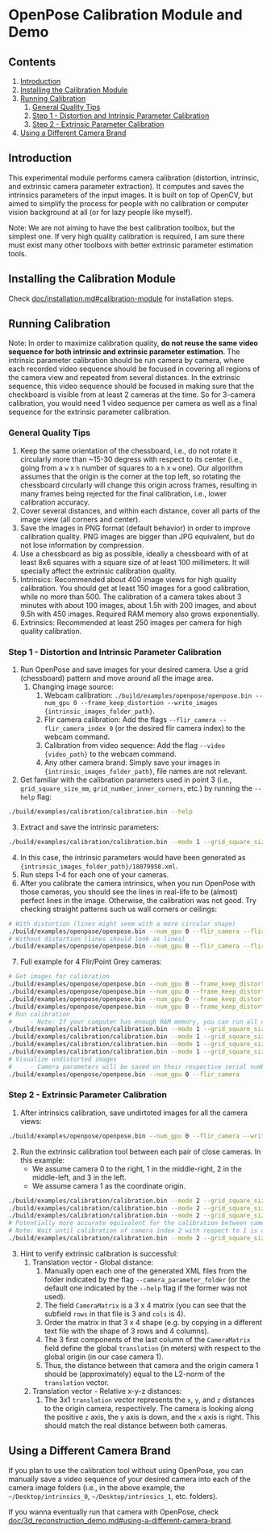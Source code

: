 OpenPose Calibration Module and Demo
=============================================

## Contents
1. [Introduction](#introduction)
2. [Installing the Calibration Module](#installing-the-calibration-module)
3. [Running Calibration](#running-calibration)
    1. [General Quality Tips](#general-quality-tips)
    2. [Step 1 - Distortion and Intrinsic Parameter Calibration](#step-1---distortion-and-intrinsic-parameter-calibration)
    3. [Step 2 - Extrinsic Parameter Calibration](#step-2---extrinsic-parameter-calibration)
4. [Using a Different Camera Brand](#using-a-different-camera-brand)



## Introduction
This experimental module performs camera calibration (distortion, intrinsic, and extrinsic camera parameter extraction). It computes and saves the intrinsics parameters of the input images. It is built on top of OpenCV, but aimed to simplify the process for people with no calibration or computer vision background at all (or for lazy people like myself).

Note: We are not aiming to have the best calibration toolbox, but the simplest one. If very high quality calibration is required, I am sure there must exist many other toolboxs with better extrinsic parameter estimation tools.



## Installing the Calibration Module
Check [doc/installation.md#calibration-module](./installation.md#calibration-module) for installation steps.



## Running Calibration
Note: In order to maximize calibration quality, **do not reuse the same video sequence for both intrinsic and extrinsic parameter estimation**. The intrinsic parameter calibration should be run camera by camera, where each recorded video sequence should be focused in covering all regions of the camera view and repeated from several distances. In the extrinsic sequence, this video sequence should be focused in making sure that the checkboard is visible from at least 2 cameras at the time. So for 3-camera calibration, you would need 1 video sequence per camera as well as a final sequence for the extrinsic parameter calibration.

### General Quality Tips
1. Keep the same orientation of the chessboard, i.e., do not rotate it circularly more than ~15-30 degress with respect to its center (i.e., going from a `w` x `h` number of squares to a `h` x `w` one). Our algorithm assumes that the origin is the corner at the top left, so rotating the chessboard circularly will change this origin across frames, resulting in many frames being rejected for the final calibration, i.e., lower calibration accuracy.
2. Cover several distances, and within each distance, cover all parts of the image view (all corners and center).
3. Save the images in PNG format (default behavior) in order to improve calibration quality. PNG images are bigger than JPG equivalent, but do not lose information by compression.
4. Use a chessboard as big as possible, ideally a chessboard with of at least 8x6 squares with a square size of at least 100 millimeters. It will specially affect the extrinsic calibration quality.
5. Intrinsics: Recommended about 400 image views for high quality calibration. You should get at least 150 images for a good calibration, while no more than 500. The calibration of a camera takes about 3 minutes with about 100 images, about 1.5h with 200 images, and about 9.5h with 450 images. Required RAM memory also grows exponentially.
6. Extrinsics: Recommended at least 250 images per camera for high quality calibration.

### Step 1 - Distortion and Intrinsic Parameter Calibration
1. Run OpenPose and save images for your desired camera. Use a grid (chessboard) pattern and move around all the image area.
    1. Changing image source:
        1. Webcam calibration: `./build/examples/openpose/openpose.bin --num_gpu 0 --frame_keep_distortion --write_images {intrinsic_images_folder_path}`.
        2. Flir camera calibration: Add the flags `--flir_camera --flir_camera_index 0` (or the desired flir camera index) to the webcam command.
        3. Calibration from video sequence: Add the flag `--video {video_path}` to the webcam command.
        4. Any other camera brand: Simply save your images in `{intrinsic_images_folder_path}`, file names are not relevant.
2. Get familiar with the calibration parameters used in point 3 (i.e., `grid_square_size_mm`, `grid_number_inner_corners`, etc.) by running the `--help` flag:
```sh
./build/examples/calibration/calibration.bin --help
```
3. Extract and save the intrinsic parameters:
```sh
./build/examples/calibration/calibration.bin --mode 1 --grid_square_size_mm 40.0 --grid_number_inner_corners "9x5" --camera_serial_number 18079958 --calibration_image_dir {intrinsic_images_folder_path}
```
4. In this case, the intrinsic parameters would have been generated as `{intrinsic_images_folder_path}/18079958.xml`.
5. Run steps 1-4 for each one of your cameras.
6. After you calibrate the camera intrinsics, when you run OpenPose with those cameras, you should see the lines in real-life to be (almost) perfect lines in the image. Otherwise, the calibration was not good. Try checking straight patterns such us wall corners or ceilings:
```sh
# With distortion (lines might seem with a more circular shape)
./build/examples/openpose/openpose.bin --num_gpu 0 --flir_camera --flir_camera_index 0 --frame_keep_distortion
# Without distortion (lines should look as lines)
./build/examples/openpose/openpose.bin --num_gpu 0 --flir_camera --flir_camera_index 0
```
7. Full example for 4 Flir/Point Grey cameras:
```sh
# Get images for calibration
./build/examples/openpose/openpose.bin --num_gpu 0 --frame_keep_distortion --flir_camera --flir_camera_index 0 --write_images ~/Desktop/intrinsics_0
./build/examples/openpose/openpose.bin --num_gpu 0 --frame_keep_distortion --flir_camera --flir_camera_index 1 --write_images ~/Desktop/intrinsics_1
./build/examples/openpose/openpose.bin --num_gpu 0 --frame_keep_distortion --flir_camera --flir_camera_index 2 --write_images ~/Desktop/intrinsics_2
./build/examples/openpose/openpose.bin --num_gpu 0 --frame_keep_distortion --flir_camera --flir_camera_index 3 --write_images ~/Desktop/intrinsics_3
# Run calibration
#     - Note: If your computer has enough RAM memory, you can run all of them at the same time in order to speed up the time (they are not internally multi-threaded).
./build/examples/calibration/calibration.bin --mode 1 --grid_square_size_mm 127.0 --grid_number_inner_corners "9x6" --camera_serial_number 17012332 --calibration_image_dir ~/Desktop/intrinsics_0
./build/examples/calibration/calibration.bin --mode 1 --grid_square_size_mm 127.0 --grid_number_inner_corners "9x6" --camera_serial_number 17092861 --calibration_image_dir ~/Desktop/intrinsics_1
./build/examples/calibration/calibration.bin --mode 1 --grid_square_size_mm 127.0 --grid_number_inner_corners "9x6" --camera_serial_number 17092865 --calibration_image_dir ~/Desktop/intrinsics_2
./build/examples/calibration/calibration.bin --mode 1 --grid_square_size_mm 127.0 --grid_number_inner_corners "9x6" --camera_serial_number 18079957 --calibration_image_dir ~/Desktop/intrinsics_3
# Visualize undistorted images
#     - Camera parameters will be saved on their respective serial number files, so OpenPose will automatically find them
./build/examples/openpose/openpose.bin --num_gpu 0 --flir_camera
```



### Step 2 - Extrinsic Parameter Calibration
1. After intrinsics calibration, save undirtoted images for all the camera views:
```sh
./build/examples/openpose/openpose.bin --num_gpu 0 --flir_camera --write_images ~/Desktop/extrinsics
```
2. Run the extrinsic calibration tool between each pair of close cameras. In this example:
	- We assume camera 0 to the right, 1 in the middle-right, 2 in the middle-left, and 3 in the left.
	- We assume camera 1 as the coordinate origin.
```sh
./build/examples/calibration/calibration.bin --mode 2 --grid_square_size_mm 127.0 --grid_number_inner_corners 9x6 --omit_distortion --calibration_image_dir ~/Desktop/extrinsics/ --cam0 1 --cam1 0
./build/examples/calibration/calibration.bin --mode 2 --grid_square_size_mm 127.0 --grid_number_inner_corners 9x6 --omit_distortion --calibration_image_dir ~/Desktop/extrinsics/ --cam0 1 --cam1 2
./build/examples/calibration/calibration.bin --mode 2 --grid_square_size_mm 127.0 --grid_number_inner_corners 9x6 --omit_distortion --calibration_image_dir ~/Desktop/extrinsics/ --cam0 1 --cam1 3
# Potentially more accurate equivalent for the calibration between cameras 1 and 3: If camera 3 and 1 are too far from each other and the calibration chessboard is not visible from both cameras at the same time enough times, the calibration can be run between camera 3 and camera 2, which is closer to 3. In that case, the `combine_cam0_extrinsics` flag is required, which tells the calibration toolbox that cam0 is not the global origin (in this case is camera 1).
# Note: Wait until calibration of camera index 2 with respect to 1 is completed, as information from camera 2 XML calibration file will be used:
./build/examples/calibration/calibration.bin --mode 2 --grid_square_size_mm 127.0 --grid_number_inner_corners 9x6 --omit_distortion --calibration_image_dir ~/Desktop/extrinsics/ --cam0 2 --cam1 3 --combine_cam0_extrinsics
```
3. Hint to verify extrinsic calibration is successful:
    1. Translation vector - Global distance:
        1. Manually open each one of the generated XML files from the folder indicated by the flag `--camera_parameter_folder` (or the default one indicated by the `--help` flag if the former was not used).
        2. The field `CameraMatrix` is a 3 x 4 matrix (you can see that the subfield `rows` in that file is 3 and `cols` is 4).
        3. Order the matrix in that 3 x 4 shape (e.g. by copying in a different text file with the shape of 3 rows and 4 columns).
        4. The 3 first components of the last column of the `CameraMatrix` field define the global `translation` (in meters) with respect to the global origin (in our case camera 1).
        5. Thus, the distance between that camera and the origin camera 1 should be (approximately) equal to the L2-norm of the `translation` vector.
    2. Translation vector - Relative x-y-z distances:
        1. The 3x1 `translation` vector represents the `x`, `y`, and `z` distances to the origin camera, respectively. The camera is looking along the positive `z` axis, the `y` axis is down, and the `x` axis is right. This should match the real distance between both cameras.



## Using a Different Camera Brand
If you plan to use the calibration tool without using OpenPose, you can manually save a video sequence of your desired camera into each of the camera image folders (i.e., in the above example, the `~/Desktop/intrinsics_0`, `~/Desktop/intrinsics_1`, etc. folders).

If you wanna eventually run that camera with OpenPose, check [doc/3d\_reconstruction\_demo.md#using-a-different-camera-brand](./3d_reconstruction_demo.md#using-a-different-camera-brand).
